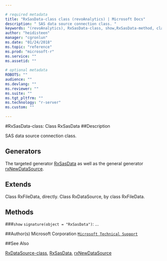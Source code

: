 ```yaml
--- 
 
# required metadata 
title: "RxSasData-class class (revoAnalytics) | Microsoft Docs" 
description: " SAS data source connection class. " 
keywords: "(revoAnalytics), RxSasData-class, show,RxSasData-method, classes" 
author: "heidisteen" 
manager: "cgronlun" 
ms.date: "01/24/2018" 
ms.topic: "reference" 
ms.prod: "microsoft-r" 
ms.service: "" 
ms.assetid: "" 
 
# optional metadata 
ROBOTS: "" 
audience: "" 
ms.devlang: "" 
ms.reviewer: "" 
ms.suite: "" 
ms.tgt_pltfrm: "" 
ms.technology: "r-server" 
ms.custom: "" 
 
--- 
```

 
 
 
 
 #RxSasData-class: Class RxSasData 
 ##Description
 
SAS data source connection class.
 
 
 ## Generators 

 
The targeted generator [RxSasData](RxSasData.md) as well as the general generator
[rxNewDataSource](rxNew.md).
 
 ## Extends 

 
Class RxFileData, directly.
Class RxDataSource, by class RxFileData.
 
 ## Methods 

 


###`show`
`signature(object = "RxSasData")`: ...



 
 ##Author(s)
 Microsoft Corporation [`Microsoft Technical Support`](https://go.microsoft.com/fwlink/?LinkID=698556&clcid=0x409)
 
 
 ##See Also
 
[RxDataSource-class](RxDataSource-class.md),
[RxSasData](RxSasData.md),
[rxNewDataSource](rxNew.md)
   
 
